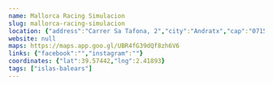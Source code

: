 ```yaml
---
name: Mallorca Racing Simulacion
slug: mallorca-racing-simulacion
location: {"address":"Carrer Sa Tafona, 2","city":"Andratx","cap":"07150"}
website: null
maps: https://maps.app.goo.gl/UBR4fG39dQf8zh6V6
links: {"facebook":"","instagram":""}
coordinates: {"lat":39.57442,"lng":2.41893}
tags: ["islas-balears"]
---
```

